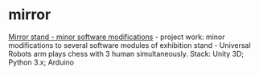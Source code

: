 # mirror

[Mirror stand - minor software modifications](https://drive.google.com/drive/folders/1j5hN2-Xuf_q-nPx8kCNg1D-OUZJdoBgo?usp=sharing "Google Drive") - project work: minor modifications to several software modules of exhibition stand - Universal Robots arm plays chess with 3 human simultaneously. Stack: Unity 3D; Python 3.x; Arduino
